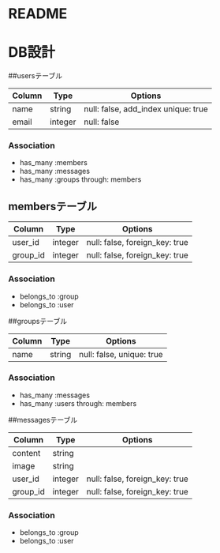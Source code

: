 # README
# DB設計



##usersテーブル

|Column|Type|Options|
|------|----|-------|
|name     |string |null: false, add_index unique: true|
|email    |integer|null: false|

### Association
- has_many :members
- has_many :messages
- has_many :groups through: members



## membersテーブル

|Column|Type|Options|
|------|----|-------|
|user_id|integer|null: false, foreign_key: true|
|group_id|integer|null: false, foreign_key: true|

### Association
- belongs_to :group
- belongs_to :user



##groupsテーブル

|Column|Type|Options|
|------|----|-------|
|name  |string|null: false, unique: true|

### Association
- has_many :messages
- has_many :users through: members



##messagesテーブル

|Column|Type|Options|
|------|----|-------|
|content |string||
|image   |string||
|user_id |integer |null: false, foreign_key: true|
|group_id|integer |null: false, foreign_key: true|

### Association
- belongs_to :group
- belongs_to :user

